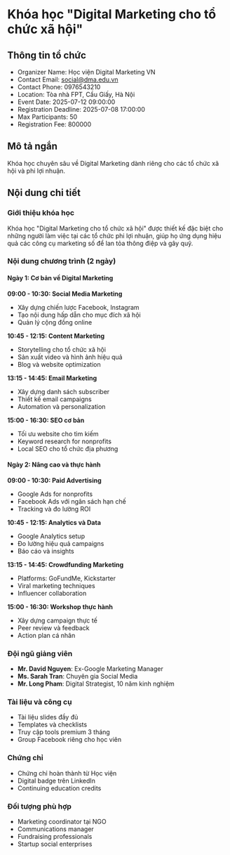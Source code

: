 # Khóa học "Digital Marketing cho tổ chức xã hội"

## Thông tin tổ chức
- Organizer Name: Học viện Digital Marketing VN
- Contact Email: social@dma.edu.vn
- Contact Phone: 0976543210
- Location: Tòa nhà FPT, Cầu Giấy, Hà Nội
- Event Date: 2025-07-12 09:00:00
- Registration Deadline: 2025-07-08 17:00:00
- Max Participants: 50
- Registration Fee: 800000

## Mô tả ngắn
Khóa học chuyên sâu về Digital Marketing dành riêng cho các tổ chức xã hội và phi lợi nhuận.

## Nội dung chi tiết

### Giới thiệu khóa học
Khóa học "Digital Marketing cho tổ chức xã hội" được thiết kế đặc biệt cho những người làm việc tại các tổ chức phi lợi nhuận, giúp họ ứng dụng hiệu quả các công cụ marketing số để lan tỏa thông điệp và gây quỹ.

### Nội dung chương trình (2 ngày)

#### Ngày 1: Cơ bản về Digital Marketing
**09:00 - 10:30: Social Media Marketing**
- Xây dựng chiến lược Facebook, Instagram
- Tạo nội dung hấp dẫn cho mục đích xã hội
- Quản lý cộng đồng online

**10:45 - 12:15: Content Marketing**
- Storytelling cho tổ chức xã hội
- Sản xuất video và hình ảnh hiệu quả
- Blog và website optimization

**13:15 - 14:45: Email Marketing**
- Xây dựng danh sách subscriber
- Thiết kế email campaigns
- Automation và personalization

**15:00 - 16:30: SEO cơ bản**
- Tối ưu website cho tìm kiếm
- Keyword research for nonprofits
- Local SEO cho tổ chức địa phương

#### Ngày 2: Nâng cao và thực hành
**09:00 - 10:30: Paid Advertising**
- Google Ads for nonprofits
- Facebook Ads với ngân sách hạn chế
- Tracking và đo lường ROI

**10:45 - 12:15: Analytics và Data**
- Google Analytics setup
- Đo lường hiệu quả campaigns
- Báo cáo và insights

**13:15 - 14:45: Crowdfunding Marketing**
- Platforms: GoFundMe, Kickstarter
- Viral marketing techniques
- Influencer collaboration

**15:00 - 16:30: Workshop thực hành**
- Xây dựng campaign thực tế
- Peer review và feedback
- Action plan cá nhân

### Đội ngũ giảng viên
- **Mr. David Nguyen**: Ex-Google Marketing Manager
- **Ms. Sarah Tran**: Chuyên gia Social Media
- **Mr. Long Pham**: Digital Strategist, 10 năm kinh nghiệm

### Tài liệu và công cụ
- Tài liệu slides đầy đủ
- Templates và checklists
- Truy cập tools premium 3 tháng
- Group Facebook riêng cho học viên

### Chứng chỉ
- Chứng chỉ hoàn thành từ Học viện
- Digital badge trên LinkedIn
- Continuing education credits

### Đối tượng phù hợp
- Marketing coordinator tại NGO
- Communications manager
- Fundraising professionals
- Startup social enterprises
